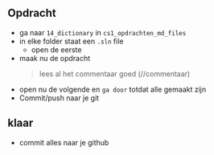 
## Opdracht


- ga naar `14_dictionary` in `cs1_opdrachten_md_files`
- in elke folder staat een `.sln` file
    - open de eerste
- maak nu de opdracht
    > lees al het commentaar goed (//commentaar)
- open nu de volgende en `ga door` totdat alle gemaakt zijn
- Commit/push naar je git


## klaar
- commit alles naar je github
   